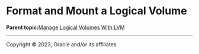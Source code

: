# Format and Mount a Logical Volume

**Parent topic:**[Manage Logical Volumes With LVM](../topics/cockpit-lvm.md)

---

Copyright © 2023, Oracle and/or its affiliates.

